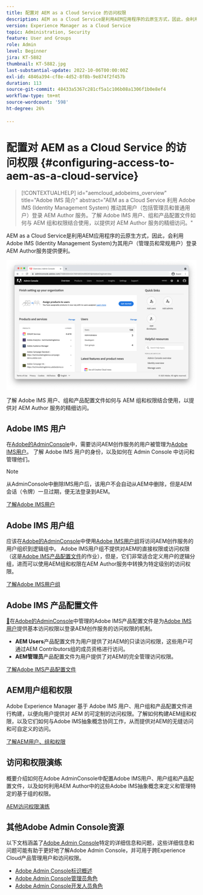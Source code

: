 ```yaml
---
title: 配置对 AEM as a Cloud Service 的访问权限
description: AEM as a Cloud Service是利用AEM应用程序的云原生方式，因此，会利用Adobe IMS (Identity Management System)帮助管理员和常规用户都登录到AEM Author服务。 了解Adobe IMS用户、用户组和产品配置文件如何与AEM组和权限结合使用，以提供对AEM Author的特定访问。
version: Experience Manager as a Cloud Service
topic: Administration, Security
feature: User and Groups
role: Admin
level: Beginner
jira: KT-5882
thumbnail: KT-5882.jpg
last-substantial-update: 2022-10-06T00:00:00Z
exl-id: 4846a394-cf8e-4d52-8f8b-9e874f2f457b
duration: 113
source-git-commit: 48433a5367c281cf5a1c106b08a1306f1b0e8ef4
workflow-type: tm+mt
source-wordcount: '598'
ht-degree: 26%

---
```


# 配置对 AEM as a Cloud Service 的访问权限 {#configuring-access-to-aem-as-a-cloud-service}

>[!CONTEXTUALHELP]
>id="aemcloud_adobeims_overview"
>title="Adobe IMS 简介"
>abstract="AEM as a Cloud Service 利用 Adobe IMS (Identity Management System) 推动其用户（包括管理员和普通用户）登录 AEM Author 服务。了解 Adobe IMS 用户、组和产品配置文件如何与 AEM 组和权限结合使用，以提供对 AEM Author 服务的精细访问。"

AEM as a Cloud Service是利用AEM应用程序的云原生方式，因此，会利用Adobe IMS (Identity Management System)为其用户（管理员和常规用户）登录AEM Author服务提供便利。

![Adobe Admin Console](./assets/hero.png)

了解 Adobe IMS 用户、组和产品配置文件如何与 AEM 组和权限结合使用，以提供对 AEM Author 服务的精细访问。

## Adobe IMS 用户

在[Adobe的AdminConsole](https://adminconsole.adobe.com)中，需要访问AEM创作服务的用户被管理为[Adobe IMS用户](https://helpx.adobe.com/cn/enterprise/using/set-up-identity.html)。 了解 Adobe IMS 用户的身份，以及如何在 Admin Console 中访问和管理他们。

>[!NOTE]
>
>从AdminConsole中删除IMS用户后，该用户不会自动从AEM中删除，但是AEM会话（令牌）一旦过期，便无法登录到AEM。


[了解Adobe IMS用户](./adobe-ims-users.md)

## Adobe IMS 用户组

应该在[Adobe的AdminConsole](https://adminconsole.adobe.com)中使用[Adobe IMS用户组](https://helpx.adobe.com/cn/enterprise/using/user-groups.html)将访问AEM创作服务的用户组织到逻辑组中。 Adobe IMS用户组不提供对AEM的直接权限或访问权限（这是[Adobe IMS产品配置文件](#adobe-ims-product-profiles)的作业），但是，它们非常适合定义用户的逻辑分组，进而可以使用AEM组和权限在AEM Author服务中转换为特定级别的访问权限。

[了解Adobe IMS用户组](./adobe-ims-user-groups.md)

## Adobe IMS 产品配置文件

[&#128279;](https://helpx.adobe.com/cn/enterprise/using/manage-permissions-and-roles.html)在[Adobe的AdminConsole](https://adminconsole.adobe.com)中管理的Adobe IMS产品配置文件是为[Adobe IMS用户](#adobe-ims-users)提供基本访问权限以登录AEM创作服务的访问权限的机制。

+ __AEM Users__&#x200B;产品配置文件为用户提供了对AEM的只读访问权限，这些用户可通过AEM Contributors组的成员资格进行访问。
+ __AEM管理员__&#x200B;产品配置文件为用户提供了对AEM的完全管理访问权限。

[了解Adobe IMS产品配置文件](./adobe-ims-product-profiles.md)

## AEM用户组和权限

Adobe Experience Manager 基于 Adobe IMS 用户、用户组和产品配置文件进行构建，以便向用户提供对 AEM 的可定制的访问权限。了解如何构建AEM组和权限，以及它们如何与Adobe IMS抽象概念协同工作，从而提供对AEM的无缝访问和可自定义的访问。

[了解AEM用户、组和权限](./aem-users-groups-and-permissions.md)

## 访问和权限演练

概要介绍如何在Adobe AdminConsole中配置Adobe IMS用户、用户组和产品配置文件，以及如何利用AEM Author中的这些Adobe IMS抽象概念来定义和管理特定的基于组的权限。

[AEM访问权限演练](./walk-through.md)

## 其他Adobe Admin Console资源

以下文档涵盖了[Adobe Admin Console](https://adminconsole.adobe.com)特定的详细信息和问题，这些详细信息和问题可能有助于更好地了解Adobe Admin Console，并可用于跨Experience Cloud产品管理用户和访问权限。

+ [Adobe Admin Console标识概述](https://helpx.adobe.com/cn/enterprise/using/identity.html)
+ [Adobe Admin Console管理员角色](https://helpx.adobe.com/cn/enterprise/using/admin-roles.html)
+ [Adobe Admin Console开发人员角色](https://helpx.adobe.com/cn/enterprise/using/manage-developers.html)
